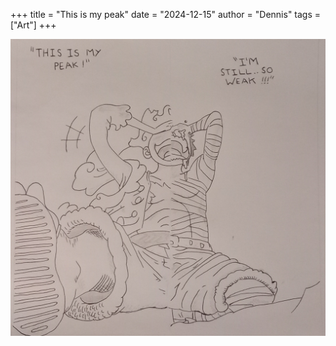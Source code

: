 +++
title = "This is my peak"
date = "2024-12-15"
author = "Dennis"
tags = ["Art"]
+++

![Luffy](/Luffy.jpg)